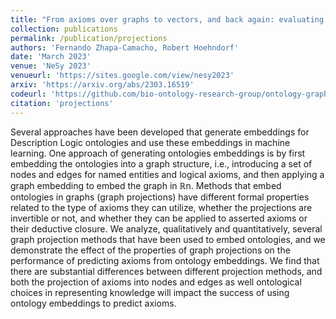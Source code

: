 ```yaml
---
title: "From axioms over graphs to vectors, and back again: evaluating the properties of graph-based ontology embeddings"
collection: publications
permalink: /publication/projections
authors: 'Fernando Zhapa-Camacho, Robert Hoehndorf'
date: 'March 2023'
venue: 'NeSy 2023'
venueurl: 'https://sites.google.com/view/nesy2023'
arxiv: 'https://arxiv.org/abs/2303.16519'
codeurl: 'https://github.com/bio-ontology-research-group/ontology-graph-projections'
citation: 'projections'
---
```




Several approaches have been developed that generate embeddings for
Description Logic ontologies and use these embeddings in machine
learning. One approach of generating ontologies embeddings is by first
embedding the ontologies into a graph structure, i.e., introducing a
set of nodes and edges for named entities and logical axioms, and then
applying a graph embedding to embed the graph in ℝn. Methods that
embed ontologies in graphs (graph projections) have different formal
properties related to the type of axioms they can utilize, whether the
projections are invertible or not, and whether they can be applied to
asserted axioms or their deductive closure. We analyze, qualitatively
and quantitatively, several graph projection methods that have been
used to embed ontologies, and we demonstrate the effect of the
properties of graph projections on the performance of predicting
axioms from ontology embeddings. We find that there are substantial
differences between different projection methods, and both the
projection of axioms into nodes and edges as well ontological choices
in representing knowledge will impact the success of using ontology
embeddings to predict axioms.
